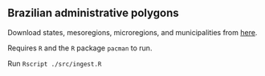 ## Brazilian administrative polygons

Download states, mesoregions, microregions, and municipalities from [here](ftp://geoftp.ibge.gov.br/organizacao_do_territorio/malhas_territoriais/malhas_municipais/municipio_2015/Brasil/BR/BR.zip).

Requires `R` and the `R` package `pacman` to run.

Run `Rscript ./src/ingest.R`
